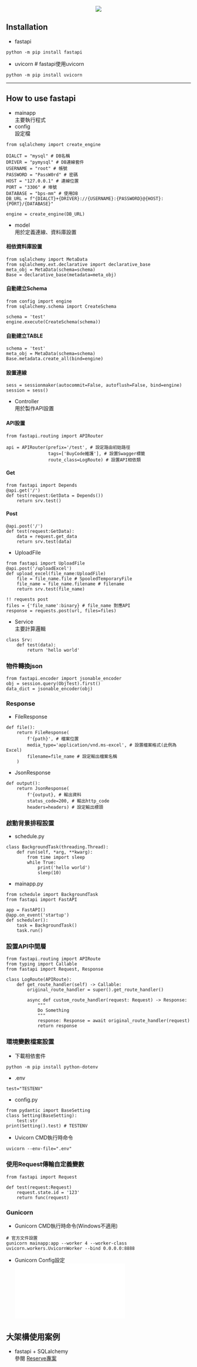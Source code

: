 <p align='center'>
    <img src='https://fastapi.tiangolo.com/img/logo-margin/logo-teal.png'/>
</p>

## Installation
- fastapi
```
python -m pip install fastapi
```
- uvicorn # fastapi使用uvicorn
```
python -m pip install uvicorn
```
--------------------------------------------------
## How to use fastapi
- mainapp  
主要執行程式
- config  
設定檔
```
from sqlalchemy import create_engine

DIALCT = "mysql" # DB名稱
DRIVER = "pymysql" # DB連線套件
USERNAME = "root" # 帳號
PASSWORD = "PassW0rd" # 密碼
HOST = "127.0.0.1" # 連線位置
PORT = "3306" # 埠號
DATABASE = "bps-mm" # 使用DB
DB_URL = f"{DIALCT}+{DRIVER}://{USERNAME}:{PASSWORD}@{HOST}:{PORT}/{DATABASE}"

engine = create_engine(DB_URL)
```
- model  
用於定義連線、資料庫設置  

#### 相依資料庫設置
```
from sqlalchemy import MetaData
from sqlalchemy.ext.declarative import declarative_base
meta_obj = MetaData(schema=schema)
Base = declarative_base(metadata=meta_obj)
```
#### 自動建立Schema
```
from config import engine
from sqlalchemy.schema import CreateSchema

schema = 'test'
engine.execute(CreateSchema(schema))
```
#### 自動建立TABLE
```
schema = 'test'
meta_obj = MetaData(schema=schema)
Base.metadata.create_all(bind=engine)
```
#### 設置連線
```
sess = sessionmaker(autocommit=False, autoflush=False, bind=engine)
session = sess()
```
- Controller  
用於製作API設置
#### API設置
```
from fastapi.routing import APIRouter

api = APIRouter(prefix='/test', # 設定路由初始路徑
                tags=['BuyCode維護'], # 設置Swagger標籤
                route_class=LogRoute) # 設置API相依類
```

#### Get
```
from fastapi import Depends
@api.get('/')
def test(request:GetData = Depends())
    return srv.test()
```
#### Post
```
@api.post('/')
def test(request:GetData):
    data = request.get_data
    return srv.test(data)
```
- UploadFile
```
from fastapi import UploadFile
@api.post('/uploadExcel')
def upload_excel(file_name:UploadFile)
    file = file_name.file # SpooledTemporaryFile
    file_name = file_name.filename # filename
    return srv.test(file_name)

!! requests post
files = {'file_name':binary} # file_name 對應API
response = requests.post(url, files=files)
```

- Service  
主要計算邏輯
```
class Srv:
    def test(data):
        return 'hello world'
```
### 物件轉換json
```
from fastapi.encoder import jsonable_encoder
obj = session.query(ObjTest).first()
data_dict = jsonable_encoder(obj)
```
### Response
- FileResponse
```
def file():
    return FileResponse(
        f'{path}', # 檔案位置
        media_type='application/vnd.ms-excel', # 設置檔案格式(此例為Excel)
        filename=file_name # 設定輸出檔案名稱
    )
```
- JsonResponse
```
def output():
    return JsonResponse(
        f'{output}, # 輸出資料
        status_code=200, # 輸出http_code
        headers=headers) # 設定輸出標頭
```
### 啟動背景排程設置
- schedule.py
```
class BackgroundTask(threading.Thread):
    def run(self, *arg, **kwarg):
        from time import sleep
        while True:
            print('hello world')
            sleep(10)
```
- mainapp.py
```
from schedule import BackgroundTask
from fastapi import FastAPI

app = FastAPI()
@app.on_event('startup')
def scheduler():
    task = BackgroundTask()
    task.run()
```
### 設置API中間層
```
from fastapi.routing import APIRoute
from typing import Callable
from fastapi import Request, Response

class LogRoute(APIRoute):
    def get_route_handler(self) -> Callable:
        original_route_handler = super().get_route_handler()

        async def custom_route_handler(request: Request) -> Response:
            """
            Do Something
            """
            response: Response = await original_route_handler(request)
            return response
```
### 環境變數檔案設置
- 下載相依套件
```
python -m pip install python-dotenv
```
- .env
```
test="TESTENV"
```
- config.py
```
from pydantic import BaseSetting
class Setting(BaseSetting):
    test:str
print(Setting().test) # TESTENV
```
- Uvicorn CMD執行時命令
```
uvicorn --env-file=".env"
```

### 使用Request傳輸自定義變數
```
from fastapi import Request

def test(request:Request)
    request.state.id = '123'
    return func(request)
```

### Gunicorn 
- Gunicorn CMD執行時命令(Windows不適用)
```
# 官方文件設置
gunicorn mainapp:app --worker 4 --worker-class uvicorn.workers.UvicornWorker --bind 0.0.0.0:8888
```
- Gunicorn Config設定  
![gunicorn.conf.py](/gunicorn.conf.py)

## 大架構使用案例
- fastapi + SQLalchemy  
參閱 [Reserve專案](https://github.com/OwOY/side_project/tree/main/reserve) 
